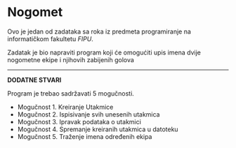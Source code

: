 # Nogomet
Ovo je jedan od zadataka sa roka iz predmeta programiranje na informatičkom fakultetu _FIPU_.

Zadatak je bio napraviti program koji će omogućiti upis imena dvije nogometne ekipe i njihovih zabijenih golova
<hr>
<strong> DODATNE STVARI </strong>
<p>Program je trebao sadržavati 5 mogučnosti.</p>

- Mogučnost 1. Kreiranje Utakmice
- Mogučnost 2. Ispisivanje svih unesenih utakmica
- Mogučnost 3. Ipravak podataka o utakmici
- Mogučnost 4. Spremanje kreiranih utakmica u datoteku
- Mogučnost 5. Traženje imena određenih ekipa
